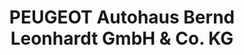 ---
title: "PEUGEOT Autohaus Bernd Leonhardt GmbH & Co. KG"
url: /zschorlau/peugeot-autohaus-bernd-leonhardt-gmbh-und-co-kg/
shop: Autohaus
---